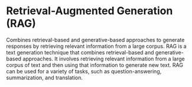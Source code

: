 # Retrieval-Augmented Generation (RAG)


Combines retrieval-based and generative-based approaches to generate responses by retrieving relevant information from a large corpus. RAG is a text generation technique that combines retrieval-based and generative-based approaches. It involves retrieving relevant information from a large corpus of text and then using that information to generate new text. RAG can be used for a variety of tasks, such as question-answering, summarization, and translation.
